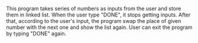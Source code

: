 This program takes series of numbers as inputs from the user and store them in linked list. When the user type "DONE", it stops getting inputs. After that, according to the user's input, the program swap the place of given number with the next one and show the list again. User can exit the program by typing "DONE" again.
